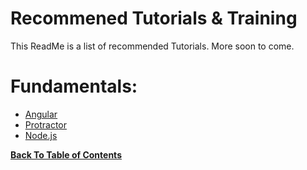 # Recommened Tutorials & Training

This ReadMe is a list of recommended Tutorials. More soon to come.

# Fundamentals:
- [Angular](https://angular.io/guide/quickstart) 
- [Protractor](https://www.protractortest.org/#/)
- [Node.js](https://www.w3schools.com/nodejs/)

**[Back To Table of Contents](https://github.com/HoldenRiot/getting-started-automation/blob/master/1-Start-Here.md)**
